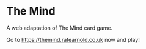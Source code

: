 # The Mind

A web adaptation of The Mind card game.

Go to https://themind.rafearnold.co.uk now and play!
